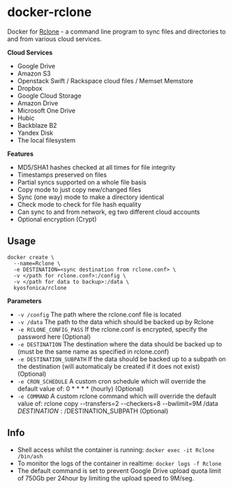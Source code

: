 [appurl]: https://rclone.org/
[docker-rclone-mount]: https://github.com/tynor88/docker-rclone-mount

# docker-rclone

Docker for [Rclone][appurl] - a command line program to sync files and directories to and from various cloud services.

**Cloud Services**
* Google Drive
* Amazon S3
* Openstack Swift / Rackspace cloud files / Memset Memstore
* Dropbox
* Google Cloud Storage
* Amazon Drive
* Microsoft One Drive
* Hubic
* Backblaze B2
* Yandex Disk
* The local filesystem

**Features**

* MD5/SHA1 hashes checked at all times for file integrity
* Timestamps preserved on files
* Partial syncs supported on a whole file basis
* Copy mode to just copy new/changed files
* Sync (one way) mode to make a directory identical
* Check mode to check for file hash equality
* Can sync to and from network, eg two different cloud accounts
* Optional encryption (Crypt)

## Usage

```
docker create \
  --name=Rclone \
  -e DESTINATION=<sync destination from rclone.conf> \
  -v </path for rclone.conf>:/config \
  -v </path for data to backup>:/data \
  kyosfonica/rclone
```

**Parameters**

* `-v /config` The path where the rclone.conf file is located
* `-v /data` The path to the data which should be backed up by Rclone
* `-e RCLONE_CONFIG_PASS` If the rclone.conf is encrypted, specify the password here (Optional)
* `-e DESTINATION` The destination where the data should be backed up to (must be the same name as specified in rclone.conf)
* `-e DESTINATION_SUBPATH` If the data should be backed up to a subpath on the destination (will automaticaly be created if it does not exist) (Optional)
* `-e CRON_SCHEDULE` A custom cron schedule which will override the default value of: 0 * * * * (hourly) (Optional)
* `-e COMMAND` A custom rclone command which will override the default value of: rclone copy --transfers=2 --checkers=8 --bwlimit=9M /data $DESTINATION:/$DESTINATION_SUBPATH (Optional)


## Info

* Shell access whilst the container is running: `docker exec -it Rclone /bin/ash`
* To monitor the logs of the container in realtime: `docker logs -f Rclone`
* The default command is set to prevent Google Drive upload quota limit of 750Gb per 24hour by limiting the upload speed to 9M/seg.

